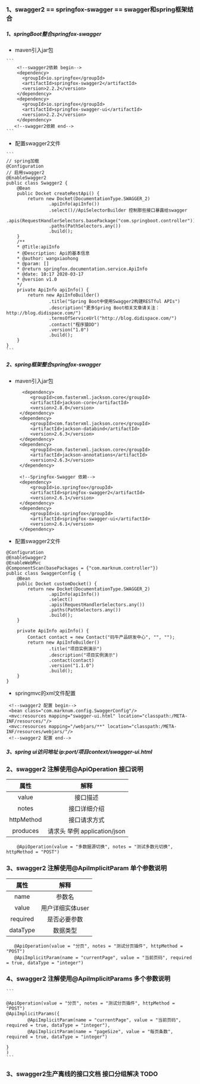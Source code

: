 ### 1、swagger2 ==  springfox-swagger == swagger和spring框架结合

#####  1、springBoot整合springfox-swagger
   
   - maven引入jar包
    
    ```
        <!--swagger2依赖 begin-->
        <dependency>
          <groupId>io.springfox</groupId>
          <artifactId>springfox-swagger2</artifactId>
          <version>2.2.2</version>
        </dependency>
        <dependency>
          <groupId>io.springfox</groupId>
          <artifactId>springfox-swagger-ui</artifactId>
          <version>2.2.2</version>
        </dependency>
       <!--swagger2依赖 end-->
    ```
   - 配置swagger2文件
   
    ```
    // spring加载
    @Configuration
    // 启用swagger2
    @EnableSwagger2
    public class Swagger2 {
        @Bean
        public Docket createRestApi() {
            return new Docket(DocumentationType.SWAGGER_2)
                    .apiInfo(apiInfo())
                    .select()//ApiSelectorBuilder 控制那些接口暴露给swagger
                    .apis(RequestHandlerSelectors.basePackage("com.springboot.controller"))
                    .paths(PathSelectors.any())
                    .build();
        }
        /**
        * @Title:apiInfo
        * @Description: Api的基本信息
        * @author: wangxiaohong
        * @param: []
        * @return springfox.documentation.service.ApiInfo
        * @date: 10:17 2020-03-17
        * @version v1.0
        */
        private ApiInfo apiInfo() {
            return new ApiInfoBuilder()
                    .title("Spring Boot中使用Swagger2构建RESTful APIs")
                    .description("更多Spring Boot相关文章请关注：http://blog.didispace.com/")
                    .termsOfServiceUrl("http://blog.didispace.com/")
                    .contact("程序猿DD")
                    .version("1.0")
                    .build();
        }
    }
    ```
#####  2、spring框架整合springfox-swagger
   - maven引入jar包
   
   ```
         <dependency>
   			<groupId>com.fasterxml.jackson.core</groupId>
   			<artifactId>jackson-core</artifactId>
   			<version>2.8.0</version>
   		</dependency>
   		<dependency>
   			<groupId>com.fasterxml.jackson.core</groupId>
   			<artifactId>jackson-databind</artifactId>
   			<version>2.6.3</version>
   		</dependency>
   		<dependency>
   			<groupId>com.fasterxml.jackson.core</groupId>
   			<artifactId>jackson-annotations</artifactId>
   			<version>2.6.3</version>
   		</dependency>
   
   		<!--Springfox-Swagger 依赖-->
   		<dependency>
   			<groupId>io.springfox</groupId>
   			<artifactId>springfox-swagger2</artifactId>
   			<version>2.6.1</version>
   		</dependency>
   		<dependency>
   			<groupId>io.springfox</groupId>
   			<artifactId>springfox-swagger-ui</artifactId>
   			<version>2.6.1</version>
   		</dependency>
   ```
   - 配置swagger2文件
   ```
   @Configuration
   @EnableSwagger2
   @EnableWebMvc
   @ComponentScan(basePackages = {"com.marknum.controller"})
   public class SwaggerConfig {
       @Bean
       public Docket customDocket() {
           return new Docket(DocumentationType.SWAGGER_2)
                   .apiInfo(apiInfo())
                   .select()
                   .apis(RequestHandlerSelectors.any())
                   .paths(PathSelectors.any())
                   .build();
       }
   
       private ApiInfo apiInfo() {
           Contact contact = new Contact("码牛产品研发中心", "", "");
           return new ApiInfoBuilder()
                   .title("项目实例演示")
                   .description("项目实例演示")
                   .contact(contact)
                   .version("1.1.0")
                   .build();
       }
   }

   ```
   - springmvc的xml文件配置
   ```
   	<!--swagger2 配置 begin-->
   	<bean class="com.marknum.config.SwaggerConfig"/>
   	<mvc:resources mapping="swagger-ui.html" location="classpath:/META-INF/resources/"/>
   	<mvc:resources mapping="/webjars/**" location="classpath:/META-INF/resources/webjars/"/>
   	<!--swagger2 配置 end-->
   ```
#####  3、spring ui访问地址 ip:port/项目context/swagger-ui.html

### 2、swagger2 注解使用@ApiOperation 接口说明
    
  |属性|解释|
  |:--------:|:------:|
  |value|接口描述|
  |notes|接口详细介绍|
  |httpMethod|接口请求方式|
  |produces|请求头 举例 application/json|
  
  ```
      @ApiOperation(value = "多数据源切换", notes = "测试多数元切换", httpMethod = "POST")

  ``` 
### 3、swagger2 注解使用@ApiImplicitParam 单个参数说明
  |属性|解释|
  |:--------:|:------:|
  |name|参数名|
  |value|用户详细实体user|
  |required|是否必要参数|
  |dataType|数据类型|
  
  ```
     @ApiOperation(value = "分页", notes = "测试分页插件", httpMethod = "POST")
     @ApiImplicitParam(name = "currentPage", value = "当前页码", required = true, dataType = "integer")
  ```
### 4、swagger2 注解使用@ApiImplicitParams 多个参数说明
    ```
    
    @ApiOperation(value = "分页", notes = "测试分页插件", httpMethod = "POST")
    @ApiImplicitParams({
            @ApiImplicitParam(name = "currentPage", value = "当前页码", required = true, dataType = "integer"),
            @ApiImplicitParam(name = "pageSize", value = "每页条数", required = true, dataType = "integer")

    }
    )
    ```
    
### 3、swagger2生产离线的接口文档  接口分组解决 TODO
